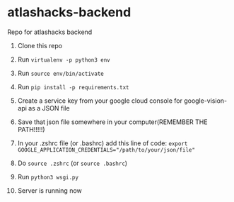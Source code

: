 # atlashacks-backend

Repo for atlashacks backend

1. Clone this repo

2. Run `virtualenv -p python3 env`

3. Run `source env/bin/activate`

4. Run `pip install -p requirements.txt`

5. Create a service key from your google cloud console for google-vision-api as a JSON file

6. Save that json file somewhere in your computer(REMEMBER THE PATH!!!!!)

7. In your .zshrc file (or .bashrc) add this line of code: `export GOOGLE_APPLICATION_CREDENTIALS="/path/to/your/json/file"`

8. Do `source .zshrc` (or `source .bashrc`)

9. Run `python3 wsgi.py`

10. Server is running now
